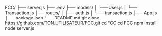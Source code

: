 FCC/
├── server.js
├── .env
├── models/
│   ├── User.js
│   └── Transaction.js
├── routes/
│   ├── auth.js
│   └── transaction.js
├── App.js
├── package.json
└── README.md
git clone https://github.com/TON_UTILISATEUR/FCC.git
cd FCC
cd FCC
npm install
node server.js